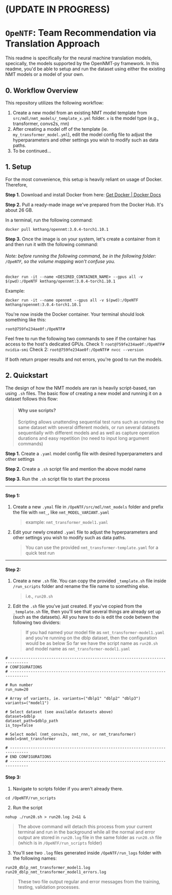 # (UPDATE IN PROGRESS)
# `OpeNTF`: Team Recommendation via Translation Approach

This readme is specifically for the neural machine translation models, specically, the models supported by the OpenNMT-py framework. In this readme, you'd be able to setup and run the dataset using either the existing NMT models or a model of your own.

## 0. Workflow Overview
This repository utilizes the following workflow:

1. Create a new model from an existing NMT model template from `src/mdl/nmt_models/_template_x.yml` folder. `x` is the model type (e.g., transformer, convs2s, rnn)
2. After creating a model off of the template (ie. `my_transformer_model.yml`), edit the model config file to adjust the hyperparameters and other settings you wish to modify such as data paths.
3. To be continued...

## 1. Setup

For the most convenience, this setup is heavily reliant on usage of Docker. Therefore,

**Step 1.** Download and install Docker from here: [Get Docker | Docker Docs](https://docs.docker.com/get-started/get-docker/)

**Step 2.** Pull a ready-made image we've prepared from the Docker Hub. It's about 26 GB.

In a terminal, run the following command:

```
docker pull kmthang/opennmt:3.0.4-torch1.10.1
```

**Step 3.** Once the image is on your system, let's create a container from it and then run it with the following command:

###### Note: before running the following command, be in the following folder: `/OpeNTF`, so the volume mapping won't confuse you.

```
docker run -it --name <DESIRED_CONTAINER_NAME> --gpus all -v $(pwd):/OpeNTF kmthang/opennmt:3.0.4-torch1.10.1
```

Example:

```
docker run -it --name opennmt --gpus all -v $(pwd):/OpeNTF kmthang/opennmt:3.0.4-torch1.10.1
```

You're now inside the Docker container. Your terminal should look something like this:

```
root@759fe234ae0f:/OpeNTF#
```

Feel free to run the following two commands to see if the container has access to the host's dedicated GPUs.
Check 1: `root@759fe234ae0f:/OpeNTF# nvidia-smi`
Check 2: `root@759fe234ae0f:/OpeNTF# nvcc --version`

If both return proper results and not errors, you're good to run the models.

## 2. Quickstart

The design of how the NMT models are ran is heavily script-based, ran using `.sh` files.
The basic flow of creating a new model and running it on a dataset follows this flow:

> #### Why use scripts?
>
> Scripting allows unattending sequential test runs such as running the same dataset with several different models, or run several datasets sequentially with different models and as well as capture operation durations and easy repetition (no need to input long argument commands)

**Step 1.** Create a `.yaml` model config file with desired hyperparameters and other settings

**Step 2.** Create a `.sh` script file and mention the above model name

**Step 3.** Run the `.sh` script file to start the process

---

#### Step 1:

1. Create a new `.ymal` file in `/OpeNTF/src/mdl/nmt_models` folder and prefix the file with `nmt_`, like `nmt_MODEL_VARIANT.yaml`

   > example: `nmt_transformer_model1.yaml`

2. Edit your newly created `.yaml` file to adjust the hyperparameters and other settings you wish to modify such as data paths.
   > You can use the provided `nmt_transformer-template.yaml` for a quick test run

---

#### Step 2:

1. Create a new `.sh` file. You can copy the provided `_template.sh` file inside `/run_scripts` folder and rename the file name to something else.

   > i.e., `run20.sh`

2. Edit the `.sh` file you've just created. If you've copied from the `_template.sh` file, then you'll see that several things are already set up (such as the datasets). All you have to do is edit the code betwen the following two dividers:
   > If you had named your model file as `nmt_transformer-model1.yaml` and you're running on the dblp dataset, then the configuration would be as below
   > So far we have the script name as `run20.sh` and model name as `nmt_transformer-model1.yaml`

```
# ------------------------------------------------------------------------------
# CONFIGURATIONS
# ------------------------------------------------------------------------------

# Run number
run_num=20

# Array of variants, ie. variants=("dblp1" "dblp2" "dblp3")
variants=("model1")

# Select dataset (see available datasets above)
dataset=$dblp
dataset_path=$dblp_path
is_toy=false

# Select model (nmt_convs2s, nmt_rnn, or nmt_transformer)
model=$nmt_transformer

# ------------------------------------------------------------------------------
# END CONFIGURATIONS
# ------------------------------------------------------------------------------
```

#### Step 3:

1. Navigate to scripts folder if you aren't already there.

```
cd /OpeNTF/run_scripts
```

2. Run the script

```
nohup ./run20.sh > run20.log 2>&1 &
```

> The above command will detach this process from your current terminal and run in the background while all the normal and error output are stored in `run20.log` file in the same folder as `run20.sh` file (which is in `/OpeNTF/run_scripts` folder)

3. You'll see two `.log` files generated inside `/OpeNTF/run_logs` folder with the following names:

```
run20_dblp_nmt_transformer_model1.log
run20_dblp_nmt_transformer_model1_errors.log
```

> These two file output regular and error messages from the training, testing, validation processes.
